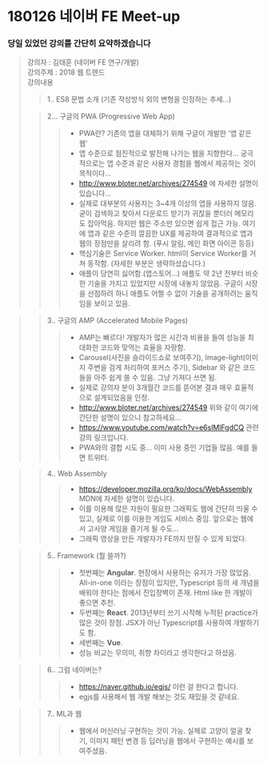 <h1>180126 네이버 FE Meet-up</h1>
<h3>당일 있었던 강의를 간단히 요약하겠습니다</h3>

>강의자 : 김태훈 (네이버 FE 연구/개발) <br>
>강의주제 : 2018 웹 트렌드<br>
>강의내용
>> 1.. ES8 문법 소개 (기존 작성방식 외의 변형을 인정하는 추세...)
>
>> 2... 구글의 PWA (Progressive Web App)
>>> - PWA란? 기존의 앱을 대체하기 위해 구글이 개발한 '앱 같은 웹'
>>> - 앱 수준으로 점진적으로 발전해 나가는 웹을 지향한다... 궁극적으로는 앱 수준과 같은 사용자 경험을 웹에서 제공하는 것이 목적이다...
>>> - <http://www.bloter.net/archives/274549> 에 자세한 설명이 있습니다...
>>> - 실제로 대부분의 사용자는 3~4개 이상의 앱을 사용하지 않음. 굳이 검색하고 찾아서 다운로드 받기가 귀찮을 뿐더러 메모리도 잡아먹음. 하지만 웹은 주소만 있으면 쉽게 접근 가능. 여기에 앱과 같은 수준의 깔끔한 UX를 제공하여 결과적으로 앱과 웹의 장점만을 살리려 함. (푸시 알림, 메인 화면 아이콘 등등)
>>> - 핵심기술은 Service Worker. html이 Service Worker를 거쳐 동작함. (자세한 부분은 생략하셨습니다.)
>>> - 애플이 당연히 싫어함.(앱스토어...) 애플도 약 2년 전부터 비슷한 기술을 가지고 있었지만 시장에 내놓지 않았음. 구글이 시장을 선점하려 하니 애플도 어쩔 수 없이 기술을 공개하려는 움직임을 보이고 있음.

>> 3.. 구글의 AMP (Accelerated Mobile Pages)
>>> - AMP는 빠르다! 개발자가 많은 시간과 비용을 들여 성능을 최대화한 코드와 맞먹는 효율을 자랑함. 
>>> - Carousel(사진을 슬라이드쇼로 보여주기), Image-light(이미지 주변을 검게 처리하여 포커스 주기), Sidebar 와 같은 코드들을 아주 쉽게 쓸 수 있음. 그냥 가져다 쓰면 됨.
>>> - 실제로 강의자 분이 3개월간 코드를 뜯어본 결과 매우 효율적으로 설계되었음을 인정.
>>> - <http://www.bloter.net/archives/274549> 위와 같이 여기에 간단한 설명이 있으니 참고하세요...
>>> - <https://www.youtube.com/watch?v=e6slMlFgdCQ> 관련 강의 링크입니다.
>>> - PWA와의 결합 시도 중... 이미 사용 중인 기업들 많음. 예를 들면 트위터.

>> 4.. Web Assembly
>>> - <https://developer.mozilla.org/ko/docs/WebAssembly> MDN에 자세한 설명이 있습니다.
>>> - 이를 이용해 많은 자원이 필요한 그래픽도 웹에 간단히 띄울 수 있고, 실제로 이를 이용한 게임도 서비스 중임. 앞으로는 웹에서 고사양 게임을 즐기게 될 수도...
>>> - 그래픽 영상을 만든 개발자가 FE까지 만질 수 있게 되었다.

>> 5.. Framework (뭘 쓸까?) 
>>> - 첫번째는 **Angular**. 현장에서 사용하는 유저가 가장 많았음. All-in-one 이라는 장점이 있지만, Typescript 등의 새 개념을 배워야 한다는 점에서 진입장벽이 존재. Html like 한 개발이 좋으면 추천.
>>> - 두번째는 **React**. 2013년부터 쓰기 시작해 누적된 practice가 많은 것이 장점. JSX가 아닌 Typescript를 사용하여 개발하기도 함.
>>> - 세번째는 **Vue**. 
>>> - 성능 비교는 무의미, 취향 차이라고 생각한다고 하셨음.

>> 6.. 그럼 네이버는?
>>> - <https://naver.github.io/egjs/> 이런 걸 한다고 합니다.
>>> - egjs를 사용해서 웹 개발 해보는 것도 재밌을 것 같네요.

>> 7.. ML과 웹
>>> - 웹에서 머신러닝 구현하는 것이 가능. 실제로 고양이 얼굴 찾기, 이미지 패턴 변경 등 딥러닝을 웹에서 구현하는 예시를 보여주셨음.